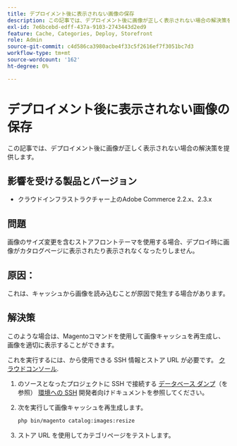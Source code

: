 ```yaml
---
title: デプロイメント後に表示されない画像の保存
description: この記事では、デプロイメント後に画像が正しく表示されない場合の解決策を提供します。
exl-id: 7e6bcebd-edff-437a-9103-2743443d2ed9
feature: Cache, Categories, Deploy, Storefront
role: Admin
source-git-commit: c4d586ca3980acbe4f33c5f2616ef7f3051bc7d3
workflow-type: tm+mt
source-wordcount: '162'
ht-degree: 0%

---
```


# デプロイメント後に表示されない画像の保存

この記事では、デプロイメント後に画像が正しく表示されない場合の解決策を提供します。

## 影響を受ける製品とバージョン

* クラウドインフラストラクチャー上のAdobe Commerce 2.2.x、2.3.x

## 問題

画像のサイズ変更を含むストアフロントテーマを使用する場合、デプロイ時に画像がカタログページに表示されたり表示されなくなったりしません。

## 原因：

これは、キャッシュから画像を読み込むことが原因で発生する場合があります。

## 解決策

このような場合は、Magentoコマンドを使用して画像キャッシュを再生成し、画像を適切に表示することができます。

これを実行するには、から使用できる SSH 情報とストア URL が必要です。 [クラウドコンソール](https://experienceleague.adobe.com/docs/commerce-cloud-service/user-guide/project/overview.html).

1. のソースとなったプロジェクトに SSH で接続する [データベース ダンプ](/help/how-to/general/create-database-dump-on-cloud.md)（を参照） [環境への SSH](https://devdocs.magento.com/guides/v2.3/cloud/env/environments-ssh.html#ssh) 開発者向けドキュメントを参照してください。
1. 次を実行して画像キャッシュを再生成します。

   ```bash
   php bin/magento catalog:images:resize
   ```

1. ストア URL を使用してカテゴリページをテストします。
